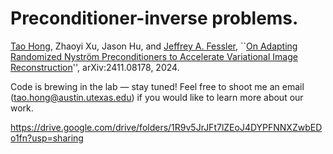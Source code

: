 # Preconditioner-inverse problems.

[Tao Hong](https://hongtao-argmin.github.io), Zhaoyi Xu, Jason Hu, and [Jeffrey A. Fessler](https://web.eecs.umich.edu/~fessler/), ``[On Adapting Randomized Nyström Preconditioners to Accelerate Variational Image Reconstruction](https://arxiv.org/abs/2411.08178)'', arXiv:2411.08178, 2024.

Code is brewing in the lab — stay tuned! Feel free to shoot me an email (tao.hong@austin.utexas.edu) if you would like to learn more about our work.




https://drive.google.com/drive/folders/1R9v5JrJFt7lZEoJ4DYPFNNXZwbEDo1fn?usp=sharing
